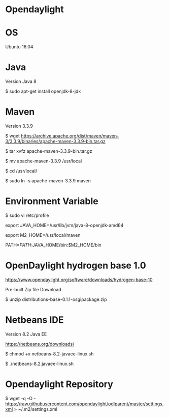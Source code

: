 # Opendaylight

# OS
Ubuntu 16.04

# Java
Version Java 8

$ sudo apt-get install openjdk-8-jdk

# Maven
Version 3.3.9

$ wget https://archive.apache.org/dist/maven/maven-3/3.3.9/binaries/apache-maven-3.3.9-bin.tar.gz

$ tar xvfz apache-maven-3.3.9-bin.tar.gz

$ mv apache-maven-3.3.9 /usr/local

$ cd /usr/local/

$ sudo ln -s apache-maven-3.3.9 maven


# Environment Variable
$ sudo vi /etc/profile

export JAVA_HOME=/usr/lib/jvm/java-8-openjdk-amd64

export M2_HOME=/usr/local/maven

PATH=$PATH:$JAVA_HOME/bin:$M2_HOME/bin

# OpenDaylight hydrogen base 1.0
https://www.opendaylight.org/software/downloads/hydrogen-base-10

Pre-built Zip file Download 

$ unzip distributions-base-0.1.1-osgipackage.zip


# Netbeans IDE
Version 8.2 Java EE

https://netbeans.org/downloads/

$ chmod +x netbeans-8.2-javaee-linux.sh

$ ./netbeans-8.2.javaee-linux.sh

# Opendaylight Repository

$ wget -q -O - https://raw.githubusercontent.com/opendaylight/odlparent/master/settings.xml > ~/.m2/settings.xml
